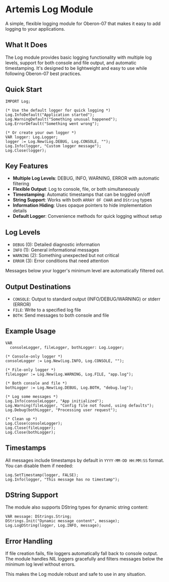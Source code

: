 # Artemis Log Module

A simple, flexible logging module for Oberon-07 that makes it easy to add logging to your applications.

## What It Does

The Log module provides basic logging functionality with multiple log levels, support for both console and file output, and automatic timestamping. It's designed to be lightweight and easy to use while following Oberon-07 best practices.

## Quick Start

```oberon
IMPORT Log;

(* Use the default logger for quick logging *)
Log.InfoDefault("Application started");
Log.WarningDefault("Something unusual happened");
Log.ErrorDefault("Something went wrong");

(* Or create your own logger *)
VAR logger: Log.Logger;
logger := Log.New(Log.DEBUG, Log.CONSOLE, "");
Log.Info(logger, "Custom logger message");
Log.Close(logger);
```

## Key Features

- **Multiple Log Levels**: DEBUG, INFO, WARNING, ERROR with automatic filtering
- **Flexible Output**: Log to console, file, or both simultaneously  
- **Timestamping**: Automatic timestamps that can be toggled on/off
- **String Support**: Works with both `ARRAY OF CHAR` and `DString` types
- **Information Hiding**: Uses opaque pointers to hide implementation details
- **Default Logger**: Convenience methods for quick logging without setup

## Log Levels

- `DEBUG` (0): Detailed diagnostic information
- `INFO` (1): General informational messages  
- `WARNING` (2): Something unexpected but not critical
- `ERROR` (3): Error conditions that need attention

Messages below your logger's minimum level are automatically filtered out.

## Output Destinations

- `CONSOLE`: Output to standard output (INFO/DEBUG/WARNING) or stderr (ERROR)
- `FILE`: Write to a specified log file
- `BOTH`: Send messages to both console and file

## Example Usage

```oberon
VAR 
  consoleLogger, fileLogger, bothLogger: Log.Logger;

(* Console-only logger *)
consoleLogger := Log.New(Log.INFO, Log.CONSOLE, "");

(* File-only logger *)
fileLogger := Log.New(Log.WARNING, Log.FILE, "app.log");

(* Both console and file *)
bothLogger := Log.New(Log.DEBUG, Log.BOTH, "debug.log");

(* Log some messages *)
Log.Info(consoleLogger, "App initialized");
Log.Warning(fileLogger, "Config file not found, using defaults");
Log.Debug(bothLogger, "Processing user request");

(* Clean up *)
Log.Close(consoleLogger);
Log.Close(fileLogger);  
Log.Close(bothLogger);
```

## Timestamps

All messages include timestamps by default in `YYYY-MM-DD HH:MM:SS` format. You can disable them if needed:

```oberon
Log.SetTimestamp(logger, FALSE);
Log.Info(logger, "This message has no timestamp");
```

## DString Support

The module also supports DString types for dynamic string content:

```oberon
VAR message: DStrings.String;
DStrings.Init("Dynamic message content", message);
Log.LogDString(logger, Log.INFO, message);
```

## Error Handling

If file creation fails, file loggers automatically fall back to console output. The module handles NIL loggers gracefully and filters messages below the minimum log level without errors.

This makes the Log module robust and safe to use in any situation.
